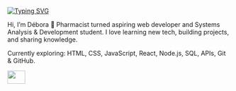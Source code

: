 [![Typing SVG](https://readme-typing-svg.herokuapp.com?font=Bebas+Neue&size=25&duration=4000&pause=1000&color=7C0649E3&background=000000F8&center=true&vCenter=true&width=435&lines=Web+Developer+VS+Former+Pharmacist)](https://git.io/typing-svg)

Hi, I’m Débora 👋
Pharmacist turned aspiring web developer and Systems Analysis & Development student. I love learning new tech, building projects, and sharing knowledge.

Currently exploring: HTML, CSS, JavaScript, React, Node.js, SQL, APIs, Git & GitHub.

<a href="[seu link](https://www.linkedin.com/in/d%C3%A9bora-arruda-26781b287/)" target="blank"><img align="center" src="https://cdn.jsdelivr.net/npm/simple-icons@3.0.1/icons/linkedin.svg" alt="" height="30" width="40" /></a>


